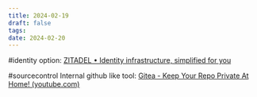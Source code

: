```yaml
---
title: 2024-02-19
draft: false
tags: 
date: 2024-02-20
---
```

#identity option: [ZITADEL • Identity infrastructure, simplified for you](https://zitadel.com/)

#sourcecontrol Internal github like tool: [Gitea - Keep Your Repo Private At Home! (youtube.com)](https://www.youtube.com/watch?v=VU-K4djix7Y)

